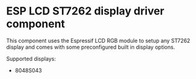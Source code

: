 # ESP LCD ST7262 display driver component 

This component uses the Espressif LCD RGB module to setup any ST7262 display and comes with some preconfigured built in display options.

Supported displays:
- 8048S043